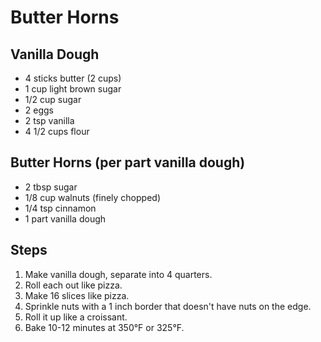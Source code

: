 # Butter Horns

## Vanilla Dough
- 4 sticks butter (2 cups)
- 1 cup light brown sugar
- 1/2 cup sugar
- 2 eggs
- 2 tsp vanilla
- 4 1/2 cups flour

## Butter Horns (per part vanilla dough)
- 2 tbsp sugar
- 1/8 cup walnuts (finely chopped)
- 1/4 tsp cinnamon
- 1 part vanilla dough

## Steps
1. Make vanilla dough, separate into 4 quarters.
2. Roll each out like pizza.
3. Make 16 slices like pizza.
4. Sprinkle nuts with a 1 inch border that doesn't have nuts on the edge.
5. Roll it up like a croissant.
6. Bake 10-12 minutes at 350°F or 325°F.